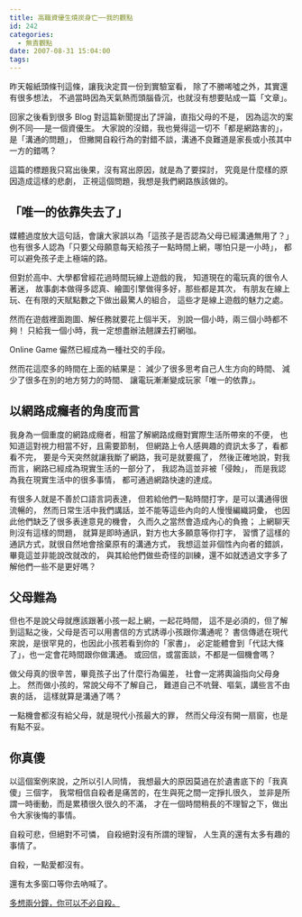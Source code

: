 ```yaml
---
title: 高職資優生燒炭身亡──我的觀點
id: 242
categories:
  - 無責觀點
date: 2007-08-31 15:04:00
tags:
---
```


昨天報紙頭條刊這條，讓我決定買一份到實驗室看，
除了不勝唏噓之外，其實還有很多想法，
不過當時因為天氣熱而頭腦昏沉，也就沒有想要貼成一篇「文章」。

回家之後看到很多 Blog 對這篇新聞提出了評論，直指父母的不是，
因為這次的案例不同──是一個資優生。
大家說的沒錯，我也覺得這一切不「都是網路害的」，是「溝通的問題」，
但撇開自殺行為的對錯不談，溝通不良難道是家長或小孩其中一方的錯嗎？

這篇的標題我只寫出後果，沒有寫出原因，就是為了要探討，
究竟是什麼樣的原因造成這樣的悲劇，
正視這個問題，我想是我們網路族該做的。

## 「唯一的依靠失去了」

媒體過度放大這句話，會讓大家誤以為「這孩子是否認為父母已經溝通無用了？」
也有很多人認為「只要父母願意每天給孩子一點時間上網，哪怕只是一小時」，
都可以避免孩子走上極端的路。

但對於高中、大學都曾經花過時間玩線上遊戲的我，
知道現在的電玩真的很令人著迷，
故事劇本做得多認真、繪圖引擎做得多好，那些都是其次，
有朋友在線上玩、在有限的天賦點數之下做出最驚人的組合，
這些才是線上遊戲的魅力之處。

然而在遊戲裡面跑圖、解任務就要花上個半天，
別說一個小時，兩三個小時都不夠！
只給我一個小時，我一定想盡辦法翹課去打網咖。

Online Game 儼然已經成為一種社交的手段。

然而花這麼多的時間在上面的結果是：
減少了很多思考自己人生方向的時間、
減少了很多在別的地方努力的時間、
讓電玩漸漸變成玩家「唯一的依靠」。

## 以網路成癮者的角度而言

我身為一個重度的網路成癮者，相當了解網路成癮對實際生活所帶來的不便，
也知道這對視力相當不好，且需要節制，
但網路上令人感興趣的資訊太多了，看都看不完，
要是今天突然就讓我斷了網路，我可是就要瘋了，
然後正確地說，對我而言，網路已經成為現實生活的一部分了，
我認為這並非被「侵蝕」，
而是我認為我在現實生活中的很多事情，
都可通過網路快速的達成。

有很多人就是不善於口語言詞表達，
但若給他們一點時間打字，是可以溝通得很流暢的，
然而日常生活中我們講話，並不能等這些內向的人慢慢編織詞彙，
也因此他們缺乏了很多表達意見的機會，
久而久之當然會造成內心的負擔；
上網聊天則沒有這樣的問題，
就算是即時通訊，對方也大多願意等你打字，
習慣了這樣的通訊方式，就很自然地會捨棄原有的溝通方式，
我想這並非個性內向者的錯誤，畢竟這並非能說改就改的，
與其給他們做些奇怪的訓練，還不如就透過文字多了解他們一些不是更好嗎？

## 父母難為

但也不是說父母就應該跟著小孩一起上網，一起花時間，
這不是必須的，但了解到這點之後，父母是否可以用書信的方式誘導小孩跟你溝通呢？
書信傳遞在現代來說，是很罕見的，也因此小孩若看到你的「家書」，
必定能體會到「代誌大條了」，也一定會花時間跟你做溝通。
或回信，或當面談，不都是一個機會嗎？

做父母真的很辛苦，畢竟孩子出了什麼行為偏差，
社會一定將輿論指向父母身上。
然而做小孩的，常說父母不了解自己，
難道自己不吭聲、嘔氣，講些言不由衷的話，
這樣就算是溝通了嗎？

一點機會都沒有給父母，就是現代小孩最大的罪，
然而父母沒有開一扇窗，也是有點不妥。

## 你真傻

以這個案例來說，之所以引人同情，
我想最大的原因莫過在於遺書底下的「我真傻」三個字，
我常相信自殺者是痛苦的，在生與死之間一定掙扎很久，
並非是所謂一時衝動，而是累積很久很久的不滿，
才在一個時間稍長的不理智之下，做出令大家後悔的事情。

自殺可悲，但絕對不可憐，
自殺絕對沒有所謂的理智，
人生真的還有太多有趣的事情了。

自殺，一點愛都沒有。

還有太多窗口等你去吶喊了。

[多想兩分鐘，你可以不必自殺。](http://www.no-suicide-no.com.tw/)